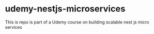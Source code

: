 # udemy-nestjs-microservices
This is repo is part of a Udemy course on building scalable nest js micro services
